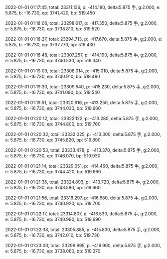 2022-01-01 01:17:45, total: 23311.136, p: -414.180, delta:5.875 手, g:2.000, e: 5.875, b: -16.730, ep: 3741.420, bp: 519.450

2022-01-01 01:18:06, total: 23298.617, p: -417.350, delta:5.875 手, g:2.000, e: 5.875, b: -16.730, ep: 3738.810, bp: 519.520

2022-01-01 01:18:27, total: 23294.713, p: -417.670, delta:5.875 手, g:2.000, e: 5.875, b: -16.730, ep: 3737.770, bp: 519.430

2022-01-01 01:18:48, total: 23307.257, p: -414.190, delta:5.875 手, g:2.000, e: 5.875, b: -16.730, ep: 3740.530, bp: 519.340

2022-01-01 01:19:09, total: 23308.014, p: -415.010, delta:5.875 手, g:2.000, e: 5.875, b: -16.730, ep: 3740.910, bp: 519.490

2022-01-01 01:19:30, total: 23309.540, p: -415.230, delta:5.875 手, g:2.000, e: 5.875, b: -16.730, ep: 3741.090, bp: 519.540

2022-01-01 01:19:51, total: 23320.916, p: -413.250, delta:5.875 手, g:2.000, e: 5.875, b: -16.730, ep: 3744.030, bp: 519.660

2022-01-01 01:20:12, total: 23322.122, p: -413.280, delta:5.875 手, g:2.000, e: 5.875, b: -16.730, ep: 3744.800, bp: 519.760

2022-01-01 01:20:32, total: 23332.025, p: -413.300, delta:5.875 手, g:2.000, e: 5.875, b: -16.730, ep: 3745.820, bp: 519.890

2022-01-01 01:20:53, total: 23333.478, p: -413.370, delta:5.875 手, g:2.000, e: 5.875, b: -16.730, ep: 3746.070, bp: 519.930

2022-01-01 01:21:14, total: 23329.051, p: -414.460, delta:5.875 手, g:2.000, e: 5.875, b: -16.730, ep: 3744.420, bp: 519.860

2022-01-01 01:21:35, total: 23324.893, p: -413.720, delta:5.875 手, g:2.000, e: 5.875, b: -16.730, ep: 3743.560, bp: 519.660

2022-01-01 01:21:56, total: 23318.297, p: -416.680, delta:5.875 手, g:2.000, e: 5.875, b: -16.730, ep: 3740.920, bp: 519.700

2022-01-01 01:22:17, total: 23314.807, p: -416.530, delta:5.875 手, g:2.000, e: 5.875, b: -16.730, ep: 3740.990, bp: 519.690

2022-01-01 01:22:38, total: 23305.885, p: -415.830, delta:5.875 手, g:2.000, e: 5.875, b: -16.730, ep: 3742.010, bp: 519.730

2022-01-01 01:23:00, total: 23299.995, p: -416.900, delta:5.875 手, g:2.000, e: 5.875, b: -16.730, ep: 3738.060, bp: 519.370